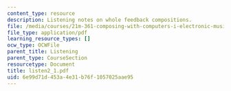 ```yaml
---
content_type: resource
description: Listening notes on whole feedback compositions.
file: /media/courses/21m-361-composing-with-computers-i-electronic-music-composition-spring-2008/6e99d71d453a4e31b76f1057025aae95_listen2_1.pdf
file_type: application/pdf
learning_resource_types: []
ocw_type: OCWFile
parent_title: Listening
parent_type: CourseSection
resourcetype: Document
title: listen2_1.pdf
uid: 6e99d71d-453a-4e31-b76f-1057025aae95
---
```

